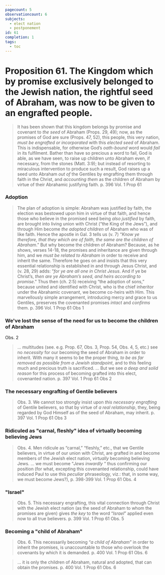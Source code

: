 ```yaml
---
pagecount: 5
observationcount: 6
subjects:
  - elect nation
  - postponement
id: 61
completion: 1
tags:
  - toc
---
```

# Proposition 61. The Kingdom which by promise exclusively belonged to the Jewish nation, the rightful seed of Abraham, was now to be given to an engrafted people.

>It has been shown that this kingdom belongs by promise and covenant to *the seed* of Abraham (Props. 29, 49); now, as the promises of God are sure (Props. 47, 52), this people, this very nation, *must be engrafted or incorporated* with this *elected seed* of Abraham. This is indispensable, for otherwise God’s *oath-bound* word would *fail* in its fulfilment. Bather than have so precious a word to fail, God is able, as we have seen, to raise up children unto Abraham even, if necessary, from the stones (Matt. 3:9); but instead of resorting to miraculous intervention to produce such a result, God raises up a seed unto Abraham *out of* the Gentiles by engrafting them through faith in the Christ, and *accounting them* as the children of Abraham by virtue of their Abrahamic justifying faith.
>p. 396 Vol. 1 Prop 61
### Adoption
>The plan of adoption is simple: Abraham was justified by faith, the election was bestowed upon him in virtue of that faith, and hence those who believe in the promised seed being *also justified* by faith, are brought into living union with Christ (“the King of the Jews”), and through Him become *the adopted children* of Abraham who was of like faith. Hence the apostle in Gal. 3 tells us (v. 7) “*Know ye therefore, that they which are of faith, the same are the children of Abraham*.” But why become the children of Abraham? Because, as he shows, verses 14-18, the promises and inheritance are given through him, and we *must be related to Abraham* in order to receive and inherit the same. Therefore he goes on and insists that this very essential relationship is established in and through Jesus Christ, and (v. 28, 29) adds: “*for ye are all one in Christ Jesus*. And if ye be Christ’s, *then are ye Abraham’s seed, and heirs according to promise*.” Thus then (ch. 2:5) receiving “the adoption of sons,” because united and identified with Christ, who is the chief inheritor under the Abrahamic covenant, we become co-heirs with Him. This marvellously simple arrangement, introducing mercy and grace to us Gentiles, preserves the covenanted promises *intact* and *confirms* them.
>p. 396 Vol. 1 Prop 61 Obs 1

### We've lost the sense of the need for us to become the children of Abraham
Obs. 2
>... multitudes (see. e.g. Prop. 67, Obs. 3, Prop. 54, Obs. 4, 5, etc.) see no *necessity* for our becoming the seed of Abraham in order to inherit. With many it seems to be the proper thing, *to be as far removed as possible from a Jewish standpoint*, and to this feeling much and precious truth is sacrificed.
>...
>But we see *a deep and solid reason* for this process of becoming grafted into this elect, covenanted nation.
>p. 397 Vol. 1 Prop 61 Obs 2
### The necessary engrafting of Gentile believers
>Obs. 3. We cannot too strongly insist upon *this necessary engrafting* of Gentile believers, so that by virtue of *a real relationship*, they, being regarded by God Himself as of the seed of Abraham, may inherit.
>p. 397 Vol. 1 Prop 61 Obs 3
### Ridiculed as "carnal, fleshly" idea of virtually becoming believing Jews
>Obs. 4. Men ridicule as “carnal,” “fleshly,” etc., that we Gentile believers, in virtue of our union with Christ, are grafted in and become members of the Jewish elect nation, *virtually* becoming believing Jews.
>...
>we must become “*Jews inwardly* “ thus confirming our position (for what, excepting this covenanted relationship, could have induced Paul to use this *peculiar* phraseology, viz.: that, in some way, we must become Jews?),
>p. 398-399 Vol. 1 Prop 61 Obs. 4
### "Israel"
>Obs. 5. This necessary engrafting, this vital connection through Christ with the Jewish elect nation (as the seed of Abraham to whom the promises are given) gives *the key* to the word “*Israel*” applied even now to all true believers.
>p. 399 Vol. 1 Prop 61 Obs. 5
### Becoming a "child of Abraham" 
>Obs. 6. This necessarily becoming “*a child of Abraham*” in order to inherit the promises, is unaccountable to those who overlook the covenants by which it is demanded.
>p. 400 Vol. 1 Prop 61 Obs. 6

>... it is only the children of Abraham, natural and adopted, that can obtain the promises.
>p. 400 Vol. 1 Prop 61 Obs. 6